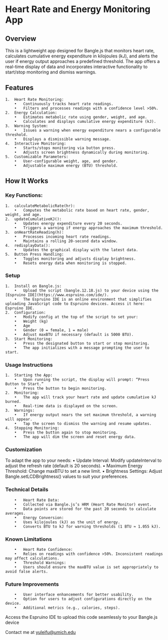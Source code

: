 # Heart Rate and Energy Monitoring App

## Overview

This is a lightweight app designed for Bangle.js that monitors heart rate, calculates cumulative energy expenditure in kilojoules (kJ), and alerts the user if energy output approaches a predefined threshold. The app offers a real-time display of data and incorporates interactive functionality to start/stop monitoring and dismiss warnings.

## Features
	1.	Heart Rate Monitoring:
	    •	Continuously tracks heart rate readings.
	    •	Filters and processes readings with a confidence level >50%.
	2.	Energy Calculation:
    	•	Estimates metabolic rate using gender, weight, and age.
    	•	Calculates and displays cumulative energy expenditure (kJ).
	3.	Warning System:
    	•	Issues a warning when energy expenditure nears a configurable threshold.
    	•	Displays a dismissible warning message.
	4.	Interactive Monitoring:
    	•	Starts/stops monitoring via button press.
    	•	Adjusts screen brightness dynamically during monitoring.
	5.	Customizable Parameters:
    	•	User-configurable weight, age, and gender.
    	•	Adjustable maximum energy (BTU) threshold.

## How It Works

### Key Functions:
	1.	calculateMetabolicRate(hr):
    	•	Computes the metabolic rate based on heart rate, gender, weight, and age.
	2.	updateCumulativeKJ():
    	•	Updates energy expenditure every 20 seconds.
    	•	Triggers a warning if energy approaches the maximum threshold.
	3.	onHeartRateReading(h):
    	•	Processes incoming heart rate readings.
    	•	Maintains a rolling 20-second data window.
	4.	redisplayData():
    	•	Updates the graphical display with the latest data.
	5.	Button Press Handling:
    	•	Toggles monitoring and adjusts display brightness.
    	•	Resets energy data when monitoring is stopped.

### Setup
	1.	Install on Bangle.js:
    	•	Upload the script (bangle.12.18.js) to your device using the [Espruino IDE](https://www.espruino.com/ide/).
    	•	The Espruino IDE is an online environment that simplifies uploading JavaScript code to Espruino devices. Access it here: Espruino IDE.
	2.	Configuration:
    	•	Modify config at the top of the script to set your:
    	•	Weight (kg)
    	•	Age
    	•	Gender (0 = female, 1 = male)
    	•	Adjust maxBTU if necessary (default is 5000 BTU).
	3.	Start Monitoring:
    	•	Press the designated button to start or stop monitoring.
    	•	The app initializes with a message prompting the user to start.

### Usage Instructions
	1.	Starting the App:
    	•	Upon running the script, the display will prompt: “Press Button to Start.”
    	•	Press the button to begin monitoring.
	2.	Monitoring:
    	•	The app will track your heart rate and update cumulative kJ burned.
    	•	Real-time data is displayed on the screen.
	3.	Warnings:
    	•	If energy output nears the set maximum threshold, a warning will appear.
    	•	Tap the screen to dismiss the warning and resume updates.
	4.	Stopping Monitoring:
    	•	Press the button again to stop monitoring.
    	•	The app will dim the screen and reset energy data.

### Customization
  To adapt the app to your needs:
    	•	Update Interval: Modify updateInterval to adjust the refresh rate (default is 20 seconds).
    	•	Maximum Energy Threshold: Change maxBTU to set a new limit.
    	•	Brightness Settings: Adjust Bangle.setLCDBrightness() values to suit your preferences.

### Technical Details
    	•	Heart Rate Data:
    	•	Collected via Bangle.js’s HRM (Heart Rate Monitor) event.
    	•	Data points are stored for the past 20 seconds to calculate averages.
    	•	Energy Conversion:
    	•	Uses kilojoules (kJ) as the unit of energy.
    	•	Converts BTU to kJ for warning thresholds (1 BTU ≈ 1.055 kJ).

### Known Limitations
    	•	Heart Rate Confidence:
    	•	Relies on readings with confidence >50%. Inconsistent readings may affect calculations.
    	•	Threshold Warnings:
    	•	Users should ensure the maxBTU value is set appropriately to avoid false alerts.

### Future Improvements
    	•	User interface enhancements for better usability.
    	•	Option for users to adjust configurations directly on the device.
    	•	Additional metrics (e.g., calories, steps).

Access the Espruino IDE to upload this code seamlessly to your Bangle.js device

Contact me at yuleifu@umich.edu
